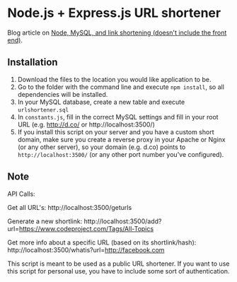 # Node.js + Express.js URL shortener
Blog article on <a href="https://www.codeproject.com/Articles/996559/URL-shortener-in-Node-js-plus-Express-js-plus-MySQL">Node, MySQL, and link shortening (doesn't include the front end)</a>.


## Installation

1. Download the files to the location you would like application to be.
1. Go to the folder with the command line and execute `npm install`, so all dependencies will be installed.
1. In your MySQL database, create a new table and execute `urlshortener.sql`
1. In `constants.js`, fill in the correct MySQL settings and fill in your root URL (e.g. http://d.co/ or http://localhost:3500/)
1. If you install this script on your server and you have a custom short domain, make sure you create a reverse proxy in your Apache or Nginx (or any other server), so your domain (e.g. d.co) points to `http://localhost:3500/` (or any other port number you've configured).


## Note

API Calls:

Get all URL's: http://localhost:3500/geturls

Generate a new shortlink: 
http://localhost:3500/add?url=https://www.codeproject.com/Tags/All-Topics

Get more info about a specific URL (based on its shortlink/hash):
http://localhost:3500/whatis?url=http://facebook.com


This script is meant to be used as a public URL shortener. If you want to use this script for personal use, you have to include some sort of authentication.
